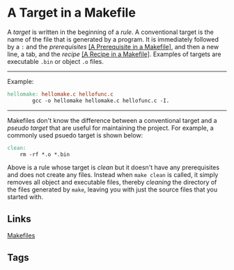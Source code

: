 # A Target in a Makefile 

A *target* is written in the beginning of a *rule*. A conventional target is the name of the file that is generated by a program. It is immediately followed by a `:` and the *prerequisites* [\[A Prerequisite in a Makefile\]](../202110182309), and then a new line, a tab, and the *recipe* [\[A Recipe in a Makefile\]](../202110182310). Examples of targets are executable `.bin` or object `.o` files.


---
Example:  
```mk
hellomake: hellomake.c hellofunc.c
		gcc -o hellomake hellomake.c hellofunc.c -I.
```

---

Makefiles don't know the difference between a conventional target and a *pseudo target* that are useful for maintaining the project. For example, a commonly used psuedo target is shown below:
```mk
clean:
	rm -rf *.o *.bin
```

Above is a rule whose target is *clean* but it doesn't have any prerequisites and does not create any files. Instead when `make clean` is called, it simply removes all object and executable files, thereby *cleaning* the directory of the files generated by `make`, leaving you with just the source files that you started with.  


## Links
[Makefiles](../202110182235)  
 
## Tags

